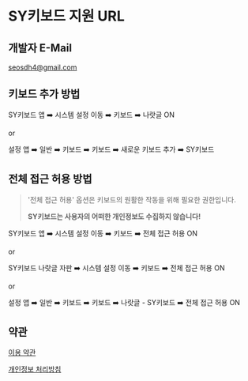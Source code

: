 # SY키보드 지원 URL

## 개발자 E-Mail
seosdh4@gmail.com

## 키보드 추가 방법
SY키보드 앱 ➡️ 시스템 설정 이동 ➡️ 키보드 ➡️ 나랏글 ON

or

설정 앱 ➡️ 일반 ➡️ 키보드 ➡️ 키보드 ➡️ 새로운 키보드 추가 ➡️ SY키보드

## 전체 접근 허용 방법
> '전체 접근 허용' 옵션은 키보드의 원활한 작동을 위해 필요한 권한입니다.
> 
> **SY키보드는 사용자의 어떠한 개인정보도 수집하지 않습니다!**

SY키보드 앱 ➡️ 시스템 설정 이동 ➡️ 키보드 ➡️ 전체 접근 허용 ON

or

SY키보드 나랏글 자판 ➡️ 시스템 설정 이동 ➡️ 키보드 ➡️ 전체 접근 허용 ON

or

설정 앱 ➡️ 일반 ➡️ 키보드 ➡️ 키보드 ➡️ 나랏글 - SY키보드 ➡️ 전체 접근 허용 ON

## 약관
[이용 약관](https://snmac.notion.site/SY-4aa230aca6224cbbab231d2b382f46ba)

[개인정보 처리방침](https://snmac.notion.site/SY-55bfdf4aa40b412cbc17f14d5810d5c1)
